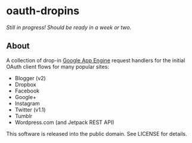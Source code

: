 oauth-dropins
=============

_Still in progress! Should be ready in a week or two._

About
---

A collection of drop-in [Google App Engine](https://appengine.google.com/)
request handlers for the initial OAuth client flows for many popular sites:

* Blogger (v2)
* Dropbox
* Facebook
* Google+
* Instagram
* Twitter (v1.1)
* Tumblr
* Wordpress.com (and Jetpack REST API)

This software is released into the public domain. See LICENSE for details.
